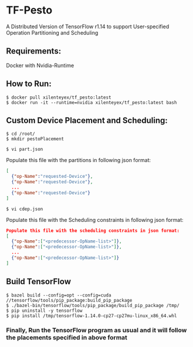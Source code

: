 # TF-Pesto
A Distributed Version of TensorFlow r1.14 to support User-specified Operation Partitioning and Scheduling 


## Requirements:
Docker with Nvidia-Runtime

## How to Run:

```
$ docker pull xilenteyex/tf_pesto:latest
$ docker run -it --runtime=nvidia xilenteyex/tf_pesto:latest bash
```

## Custom Device Placement and Scheduling:
```
$ cd /root/
$ mkdir pestoPlacement
```


```
$ vi part.json
```
Populate this file with the partitions in following json format:

``` json
[
  {"op-Name":"requested-Device"},
  {"op-Name":"requested-Device"},
  ...
  {"op-Name":"requested-Device"}
]
```

```
$ vi cdep.json
```

Populate this file with the Scheduling constraints in following json format:

``` json
Populate this file with the scheduling constraints in json format:
[
  {"op-Name":["<predecessor-OpName-list>"]},
  {"op-Name":["<predecessor-OpName-list>"]},
  ...
  {"op-Name":["<predecessor-OpName-list>"]}
]
```

## Build TensorFlow
```
$ bazel build --config=opt --config=cuda //tensorflow/tools/pip_package:build_pip_package
$ ./bazel-bin/tensorflow/tools/pip_package/build_pip_package /tmp/
$ pip uninstall -y tensorflow
$ pip install /tmp/tensorflow-1.14.0-cp27-cp27mu-linux_x86_64.whl
```

### Finally, Run the TensorFlow program as usual and it will follow the placements specified in above format
